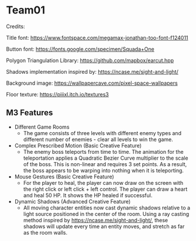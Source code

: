 # Team01

Credits:

Title font: https://www.fontspace.com/megamax-jonathan-too-font-f124011

Button font: https://fonts.google.com/specimen/Squada+One

Polygon Triangulation Library: https://github.com/mapbox/earcut.hpp

Shadows implementation inspired by: https://ncase.me/sight-and-light/

Background image: https://wallpapercave.com/pixel-space-wallpapers

Floor texture: https://piiixl.itch.io/textures3

## M3 Features
- Different Game Rooms
    - The game consists of three levels with different enemy types and different number of enemies - clear all levels to win the game.
- Complex Prescribed Motion (Basic Creative Feature)
    - The enemy boss teleports from time to time. The animation for the teleportation applies a Quadratic Bezier Curve multiplier to the scale of the boss. This is non-linear and requires 3 set points. As a result, the boss appears to be warping into nothing when it is teleporting.
- Mouse Gestures (Basic Creative Feature)
    - For the player to heal, the player can now draw on the screen with the right click or left click + left control. The player can draw a heart and heal 50 HP. It shows the HP healed if successful.
- Dynamic Shadows (Advanced Creative Feature)
    - All moving character entities now cast dynamic shadows relative to a light source positioned in the center of the room. Using a ray casting method inspired by https://ncase.me/sight-and-light/, these shadows will update every time an entity moves, and stretch as far as the room walls. 
